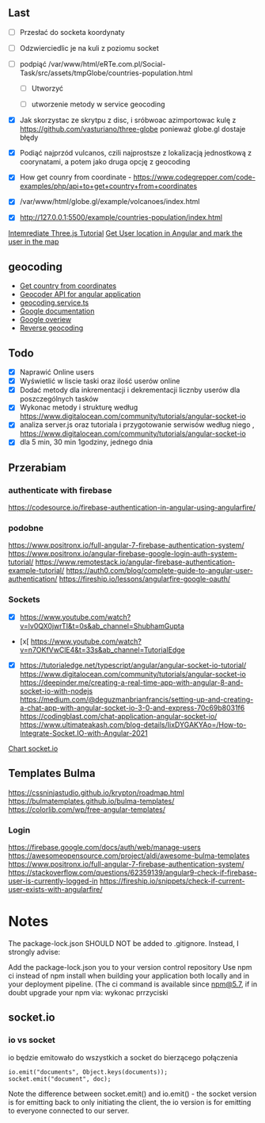 ## Last
- [ ] Przesłać do socketa koordynaty
- [ ] Odzwierciedlic je na kuli z poziomu socket
- [ ] podpiąć /var/www/html/eRTe.com.pl/Social-Task/src/assets/tmpGlobe/countries-population.html
  - [ ] Utworzyć 
  - [ ] utworzenie metody w service geocoding


- [x] Jak skorzystac ze skrytpu z disc, i sróbwoac azimportowac kulę z https://github.com/vasturiano/three-globe ponieważ globe.gl dostaje błędy
- [x] Podiąć najprzód vulcanos, czili najprostsze z lokalizacją jednostkową z coorynatami, a potem jako druga opcję z geocoding
- [x] How get counry from coordinate - https://www.codegrepper.com/code-examples/php/api+to+get+country+from+coordinates
- [x] /var/www/html/globe.gl/example/volcanoes/index.html
- [x] http://127.0.0.1:5500/example/countries-population/index.html


[Intemrediate Three.js Tutorial](https://youtu.be/vM8M4QloVL0?t=434)
[Get User location in Angular and mark the user in the map](https://www.youtube.com/watch?v=orjkt0VHt1c&ab_channel=FunOfHeuristic)

## geocoding
- [Get country from coordinates]([https://link](https://www.codegrepper.com/code-examples/php/api+to+get+country+from+coordinates))
- [Geocoder API for angular application](https://developer.here.com/blog/using-the-here-geocoder-api-for-javascript-in-an-angular-application)
- [geocoding.service.ts]((https://github.com/robisim74/angular-maps/blob/master/src/app/services/geocoding.service.ts))
- [Google documentation]([https://link](https://developers.google.com/maps/documentation/javascript/geocoding))
- [Google overiew]([https://link](https://developers.google.com/maps/documentation/geocoding/overview))
- [Reverse geocoding]([https://link](https://developers.google.com/maps/documentation/javascript/examples/geocoding-reverse#maps_geocoding_reverse-typescript))

## Todo
- [x] Naprawić Online users
- [x] Wyświetlić w liscie taski oraz ilość userów online 
- [x] Dodać metody dla inkrementacji i dekrementacji licznby userów dla poszczególnych tasków
- [x] Wykonac metody i strukturę według https://www.digitalocean.com/community/tutorials/angular-socket-io
- [x] analiza server.js oraz tutoriala i przygotowanie serwisów według niego , https://www.digitalocean.com/community/tutorials/angular-socket-io
- [x] dla 5 min, 30 min 1godziny, jednego dnia

## Przerabiam
### authenticate with firebase
https://codesource.io/firebase-authentication-in-angular-using-angularfire/

### podobne
https://www.positronx.io/full-angular-7-firebase-authentication-system/
https://www.positronx.io/angular-firebase-google-login-auth-system-tutorial/
https://www.remotestack.io/angular-firebase-authentication-example-tutorial/
https://auth0.com/blog/complete-guide-to-angular-user-authentication/
https://fireship.io/lessons/angularfire-google-oauth/

### Sockets
- [x] https://www.youtube.com/watch?v=lv0QX0jwrTI&t=0s&ab_channel=ShubhamGupta
- [x[ https://www.youtube.com/watch?v=n7OKfVwClE4&t=33s&ab_channel=TutorialEdge
- [x] https://tutorialedge.net/typescript/angular/angular-socket-io-tutorial/
https://www.digitalocean.com/community/tutorials/angular-socket-io
https://deepinder.me/creating-a-real-time-app-with-angular-8-and-socket-io-with-nodejs
https://medium.com/@deguzmanbrianfrancis/setting-up-and-creating-a-chat-app-with-angular-socket-io-3-0-and-express-70c69b8031f6
https://codingblast.com/chat-application-angular-socket-io/
https://www.ultimateakash.com/blog-details/IixDYGAKYAo=/How-to-Integrate-Socket.IO-with-Angular-2021

[Chart socket.io](https://www.youtube.com/watch?v=MCYIQXeoU30) 

## Templates Bulma
https://cssninjastudio.github.io/krypton/roadmap.html
https://bulmatemplates.github.io/bulma-templates/
https://colorlib.com/wp/free-angular-templates/

### Login
https://firebase.google.com/docs/auth/web/manage-users
https://awesomeopensource.com/project/aldi/awesome-bulma-templates
https://www.positronx.io/full-angular-7-firebase-authentication-system/
https://stackoverflow.com/questions/62359139/angular9-check-if-firebase-user-is-currently-logged-in
https://fireship.io/snippets/check-if-current-user-exists-with-angularfire/

# Notes

The package-lock.json SHOULD NOT be added to .gitignore. Instead, I strongly advise:

Add the package-lock.json you to your version control repository
Use npm ci instead of npm install when building your application both locally and in your deployment pipeline.
(The ci command is available since npm@5.7, if in doubt upgrade your npm via:
wykonac prrzyciski

## socket.io

### io vs socket

io będzie emitowało do wszystkich a socket do bierzącego połączenia

    io.emit("documents", Object.keys(documents));
    socket.emit("document", doc);

Note the difference between socket.emit() and io.emit() - the socket version is for emitting back to only initiating the client, the io version is for emitting to everyone connected to our server.




